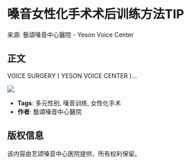 # 嗓音女性化手术术后训练方法TIP

来源: 藝頌嗓音中心醫院 - Yeson Voice Center

## 正文

VOICE SURGERY ( YESON VOICE CENTER )…

![](https://static.xx.fbcdn.net/rsrc.php/v4/yv/r/uZ3e1jYZKfj.png)

- **Tags**: 多元性别, 嗓音训练, 女性化手术
- **作者**: 藝頌嗓音中心醫院

## 版权信息

该内容由艺颂嗓音中心医院提供，所有权利保留。